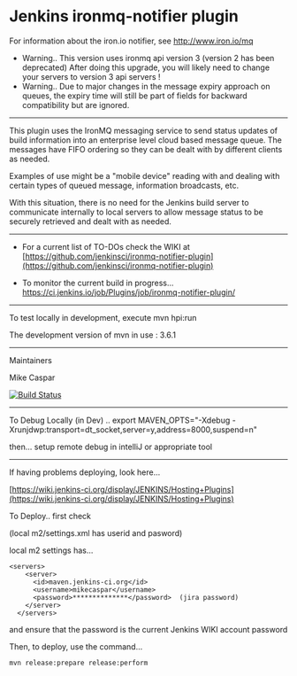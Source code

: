 Jenkins ironmq-notifier plugin
===============

For information about the iron.io notifier, see http://www.iron.io/mq

- Warning.. This version uses ironmq api version 3 (version 2 has been deprecated)  After doing this upgrade, you will likely need to change your servers to version 3 api servers !
- Warning.. Due to major changes in the message expiry approach on queues, the expiry time will still be part of fields for backward compatibility but are ignored.

***
This plugin uses the IronMQ messaging service to send status updates of build information into an enterprise level cloud based message queue.  The messages have FIFO ordering so they can be dealt with by different clients as needed.

Examples of use might be a "mobile device" reading with and dealing with certain types of queued message, information broadcasts, etc.

With this situation, there is no need for the Jenkins build server to communicate internally to local servers to allow message status to be securely retrieved and dealt with as needed.

***

* For a current list of TO-DOs check the WIKI at  [https://github.com/jenkinsci/ironmq-notifier-plugin](https://github.com/jenkinsci/ironmq-notifier-plugin)

* To monitor the current build in progress... https://ci.jenkins.io/job/Plugins/job/ironmq-notifier-plugin/

***

To test locally in development, execute mvn hpi:run

The development version of mvn in use : 3.6.1

***

Maintainers

Mike Caspar


[![Build Status](https://ci.jenkins.io/buildStatus/icon?job=Plugins/ironmq-notifier-plugin/master)](https://ci.jenkins.io/buildStatus/icon?job=Plugins/ironmq-notifier-plugin/master)

***

To Debug Locally (in Dev) ..
export MAVEN_OPTS="-Xdebug -Xrunjdwp:transport=dt_socket,server=y,address=8000,suspend=n"

then... setup remote debug in intelliJ or appropriate tool

*** 

If having problems deploying, look here...

[https://wiki.jenkins-ci.org/display/JENKINS/Hosting+Plugins](https://wiki.jenkins-ci.org/display/JENKINS/Hosting+Plugins)

To Deploy.. first check

(local m2/settings.xml has userid and pasword)

local m2 settings has...


    <servers>
        <server>
          <id>maven.jenkins-ci.org</id>
          <username>mikecaspar</username>
          <password>**************</password>  (jira password)
        </server>
      </servers>

and ensure that the password is the current Jenkins WIKI account password

Then, to deploy, use the command...

`mvn release:prepare release:perform `




